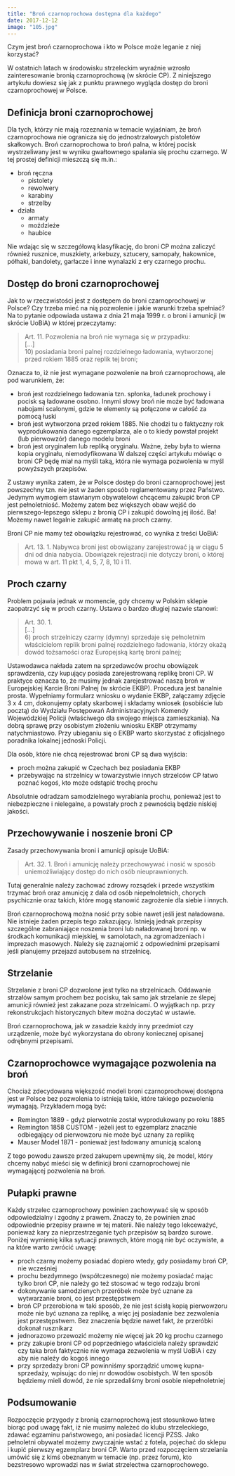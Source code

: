 ```yaml
---
title: "Broń czarnoprochowa dostępna dla każdego"
date: 2017-12-12
image: "105.jpg"
---
```


Czym jest broń czarnoprochowa i kto w Polsce może leganie z niej korzystać?

W ostatnich latach w środowisku strzeleckim wyraźnie wzrosło zainteresowanie bronią czarnoprochową (w skrócie CP). Z niniejszego artykułu dowiesz się jak z punktu prawnego wygląda dostęp do broni czarnoprochowej w Polsce.

## Definicja broni czarnoprochowej
Dla tych, którzy nie mają rozeznania w temacie wyjaśniam, że broń czarnoprochowa nie ogranicza się do jednostrzałowych pistoletów skałkowych. Broń czarnoprochowa to broń palna, w której pocisk wystrzeliwany jest w wyniku gwałtownego spalania się prochu czarnego. W tej prostej definicji mieszczą się m.in.:

- broń ręczna
    - pistolety
    - rewolwery
    - karabiny
    - strzelby
- działa
    - armaty
    - moździeże
    - haubice

Nie wdając się w szczegółową klasyfikację, do broni CP można zaliczyć również rusznice, muszkiety, arkebuzy, sztucery, samopały, hakownice, półhaki, bandolety, garłacze i inne wynalazki z ery czarnego prochu.

## Dostęp do broni czarnoprochowej
Jak to w rzeczwistości jest z dostępem do broni czarnoprochowej w Polsce? Czy trzeba mieć na nią pozwolenie i jakie warunki trzeba spełniać?
Na to pytanie odpowiada ustawa z dnia 21 maja 1999 r. o broni i amunicji (w skrócie UoBiA) w której przeczytamy:

> Art. 11. Pozwolenia na broń nie wymaga się w przypadku:  
> [...]  
> 10) posiadania broni palnej rozdzielnego ładowania, wytworzonej przed rokiem 1885 oraz replik tej broni;

Oznacza to, iż nie jest wymagane pozwolenie na broń czarnoprochową, ale pod warunkiem, że:

- broń jest rozdzielnego ładowania tzn. spłonka, ładunek prochowy i pocisk są ładowane osobno. Innymi słowy broń nie może być ładowana nabojami scalonymi, gdzie te elementy są połączone w całość za pomocą łuski
- broń jest wytworzona przed rokiem 1885. Nie chodzi tu o faktyczny rok wyprodukowania danego egzemplarza, ale o to kiedy powstał projekt (lub pierwowzór) danego modelu broni
- broń jest oryginałem lub repliką oryginału. Ważne, żeby była to wierna kopia oryginału, niemodyfikowana
W dalszej części artykułu mówiąc o broni CP będę miał na myśli taką, która nie wymaga pozwolenia w myśl powyższych przepisów.

Z ustawy wynika zatem, że w Polsce dostęp do broni czarnoprochowej jest powszechny tzn. nie jest w żaden sposób reglamentowany przez Państwo. Jedynym wymogiem stawianym obywatelowi chcącemu zakupić broń CP jest pełnoletniość. Możemy zatem bez większych obaw wejść do pierwszego-lepszego sklepu z bronią CP i zakupić dowolną jej ilość. Ba! Możemy nawet legalnie zakupić armatę na proch czarny.

Broni CP nie mamy też obowiązku rejestrować, co wynika z treści UoBiA:

>Art. 13. 1. Nabywca broni jest obowiązany zarejestrować ją w ciągu 5 dni od dnia nabycia. Obowiązek rejestracji nie dotyczy broni, o której mowa w art. 11 pkt 1, 4, 5, 7, 8, 10 i 11.

## Proch czarny
Problem pojawia jednak w momencie, gdy chcemy w Polskim sklepie zaopatrzyć się w proch czarny. Ustawa o bardzo długiej nazwie stanowi:

>Art. 30. 1.  
>[...]  
>6) proch strzelniczy czarny (dymny) sprzedaje się pełnoletnim właścicielom replik broni palnej rozdzielnego ładowania, którzy okażą dowód tożsamości oraz Europejską kartę broni palnej;

Ustawodawca nakłada zatem na sprzedawców prochu obowiązek sprawdzenia, czy kupujący posiada zarejestrowaną replikę broni CP. W praktyce oznacza to, że musimy jednak zarejestrować naszą broń w Europejskiej Karcie Broni Palnej (w skrócie EKBP). Procedura jest banalnie prosta. Wypełniamy formularz wniosku o wydanie EKBP, załączamy zdjęcie 3 x 4 cm, dokonujemy opłaty skarbowej i składamy wniosek (osobiście lub pocztą) do Wydziału Postępowań Administracyjnych Komendy Wojewódzkiej Policji (właściwego dla swojego miejsca zamieszkania). Na dobrą sprawę przy osobistym złożeniu wniosku EKBP otrzymamy natychmiastowo. Przy ubieganiu się o EKBP warto skorzystać z oficjalnego poradnika lokalnej jednoski Policji.

Dla osób, które nie chcą rejestrować broni CP są dwa wyjścia:

- proch można zakupić w Czechach bez posiadania EKBP
- przebywając na strzelnicy w towarzystwie innych strzelców CP łatwo poznać kogoś, kto może odstąpić trochę prochu

Absolutnie odradzam samodzielnego wyrabiania prochu, ponieważ jest to niebezpieczne i nielegalne, a powstały proch z pewnością będzie niskiej jakości.

## Przechowywanie i noszenie broni CP
Zasady przechowywania broni i amunicji opisuje UoBiA:

>Art. 32. 1. Broń i amunicję należy przechowywać i nosić w sposób
uniemożliwiający dostęp do nich osób nieuprawnionych.

Tutaj generalnie należy zachować zdrowy rozsądek i przede wszystkim trzymać broń oraz amunicję z dala od osób niepełnoletnich, chorych psychicznie oraz takich, które mogą stanowić zagrożenie dla siebie i innych.

Broń czarnoprochową można nosić przy sobie nawet jeśli jest naładowana. Nie istnieje żaden przepis tego zakazujący. Istnieją jednak przepisy szczególne zabraniające noszenia broni lub naładowanej broni np. w środkach komunikacji miejskiej, w samolotach, na zgromadzeniach i imprezach masowych. Należy się zaznajomić z odpowiednimi przepisami jeśli planujemy przejazd autobusem na strzelnicę.

## Strzelanie
Strzelanie z broni CP dozwolone jest tylko na strzelnicach. Oddawanie strzałów samym prochem bez pocisku, tak samo jak strzelanie ze ślepej amunicji również jest zakazane poza strzelnicami. O wyjątkach np. przy rekonstrukcjach historycznych bitew można doczytać w ustawie.

Broń czarnoprochowa, jak w zasadzie każdy inny przedmiot czy urządzenie, może być wykorzystana do obrony koniecznej opisanej odrębnymi przepisami.

## Czarnoprochowce wymagające pozwolenia na broń
Chociaż zdecydowana większość modeli broni czarnoprochowej dostępna jest w Polsce bez pozwolenia to istnieją takie, które takiego pozwolenia wymagają. Przykładem mogą być:

- Remington 1889 - gdyż pierwotnie został wyprodukowany po roku 1885
- Remington 1858 CUSTOM - jeżeli jest to egzemplarz znacznie odbiegający od pierwowzoru nie może być uznany za replikę
- Mauser Model 1871 - ponieważ jest ładowany amunicją scaloną

Z tego powodu zawsze przed zakupem upewnijmy się, że model, który chcemy nabyć mieści się w definicji broni czarnoprochowej nie wymagającej pozwolenia na broń.

## Pułapki prawne
Każdy strzelec czarnoprochowy powinien zachowywać się w sposób odpowiedzialny i zgodny z prawem. Znaczy to, że powinien znać odpowiednie przepisy prawne w tej materii. Nie należy tego lekceważyć, ponieważ kary za nieprzestrzeganie tych przepisów są bardzo surowe. Poniżej wymienię kilka sytuacji prawnych, które mogą nie być oczywiste, a na które warto zwrócić uwagę:

- proch czarny możemy posiadać dopiero wtedy, gdy posiadamy broń CP, nie wcześniej
- prochu bezdymnego (współczesnego) nie możemy posiadać mając tylko broń CP, nie należy go też stosować w tego rodzaju broni
- dokonywanie samodzienych przeróbek może być uznane za wytwarzanie broni, co jest przestępstwem
- broń CP przerobiona w taki sposób, że nie jest ścisłą kopią pierwowzoru może nie być uznana za replikę, a więc jej posiadanie bez zezwolenia jest przestępstwem. Bez znaczenia będzie nawet fakt, że przeróbki dokonał rusznikarz
- jednorazowo przewozić możemy nie więcej jak 20 kg prochu czarnego
- przy zakupie broni CP od poprzedniego właściciela należy sprawdzić czy taka broń faktycznie nie wymaga zezwolenia w myśl UoBiA i czy aby nie należy do kogoś innego
- przy sprzedaży broni CP powinniśmy sporządzić umowę kupna-sprzedaży, wpisując do niej nr dowodów osobistych. W ten sposób będziemy mieli dowód, że nie sprzedaliśmy broni osobie niepełnoletniej

## Podsumowanie
Rozpoczęcie przygody z bronią czarnoprochową jest stosunkowo łatwe biorąc pod uwagę fakt, iż nie musimy należeć do klubu strzeleckiego, zdawać egzaminu państwowego, ani posiadać licencji PZSS. Jako pełnoletni obywatel możemy zwyczajnie wstać z fotela, pojechać do sklepu i kupić pierwszy egzemplarz broni CP. Warto przed rozpoczęciem strzelania umówić się z kimś obeznanym w temacie (np. przez forum), kto bezstresowo wprowadzi nas w świat strzelectwa czarnoprochowego.